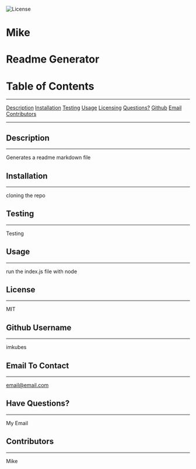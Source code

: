   
  ![License](https://img.shields.io/badge/license-MIT-green)
  
  # Mike
  # Readme Generator

  # Table of Contents
  _____________________
  [Description](#desc)
  [Installation](#inst)
  [Testing](#testing)
  [Usage](#usage)
  [Licensing](#lics)
  [Questions?](#ques)
  [Github](#git)
  [Email](#email)
  [Contributors](#contr)

  ______________________
  <a name="desc"></a>
  ## Description
  ______________________
  
  Generates a readme markdown file

  <a id="inst"></a>
  ## Installation
  ______________________
  
  cloning the repo

  <a id="testing"></a>
  ## Testing
  ______________________

  Testing

  <a name="usage"></a>
  ## Usage
  ______________________

  run the index.js file with node

  <a name="lics"></a>
  ## License
  ______________________

  MIT

  <a name="git"></a>
  ## Github Username
  _______________________

  imkubes

  <a name="email"></a>
  ## Email To Contact
  _______________________

  email@email.com

  <a name="ques"></a>
  ## Have Questions?
  _______________________

  My Email
  
  <a name="contr"></a>
  ## Contributors
  _______________________
  
  Mike